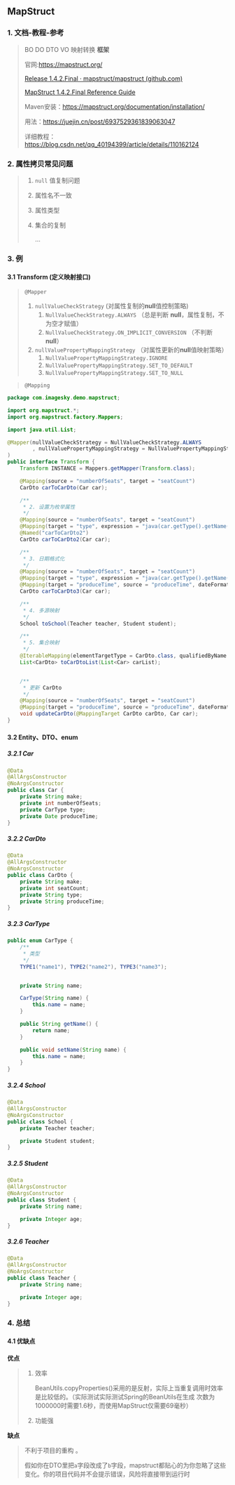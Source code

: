 ## MapStruct

### 1. 文档-教程-参考

> BO  DO DTO VO 映射转换 **框架**
>
> 官网:<https://mapstruct.org/>
>
> [Release 1.4.2.Final · mapstruct/mapstruct (github.com)](https://github.com/mapstruct/mapstruct/releases/tag/1.4.2.Final)
>
> [MapStruct 1.4.2.Final Reference Guide](https://mapstruct.org/documentation/stable/reference/html/)
>
> 
>
> Maven安装：<https://mapstruct.org/documentation/installation/>
>
> 用法：<https://juejin.cn/post/6937529361839063047>
>
> 详细教程：<https://blog.csdn.net/qq_40194399/article/details/110162124>

### 2. 属性拷贝常见问题

> 1. `null` 值复制问题
>
> 2. 属性名不一致
>
> 3. 属性类型
>
> 4. 集合的复制
>
>    …

### 3. 例

#### 3.1 **Transform** (定义映射接口)

> `@Mapper`
>
> 1. `nullValueCheckStrategy` (对属性复制的**null**值控制策略)
>    1. `NullValueCheckStrategy.ALWAYS`  （总是判断 **null**，属性复制，不为空才赋值）
>    2. `NullValueCheckStrategy.ON_IMPLICIT_CONVERSION` （不判断 **null**）
> 2. `nullValuePropertyMappingStrategy` （对属性更新的**null**值映射策略）
>    1. `NullValuePropertyMappingStrategy.IGNORE`
>    2. `NullValuePropertyMappingStrategy.SET_TO_DEFAULT`
>    3. `NullValuePropertyMappingStrategy.SET_TO_NULL`

> `@Mapping`

```java
package com.imagesky.demo.mapstruct;

import org.mapstruct.*;
import org.mapstruct.factory.Mappers;

import java.util.List;

@Mapper(nullValueCheckStrategy = NullValueCheckStrategy.ALWAYS
        , nullValuePropertyMappingStrategy = NullValuePropertyMappingStrategy.IGNORE
)
public interface Transform {
    Transform INSTANCE = Mappers.getMapper(Transform.class);

    @Mapping(source = "numberOfSeats", target = "seatCount")
    CarDto carToCarDto(Car car);

    /**
     * 2. 设置为枚举属性
     */
    @Mapping(source = "numberOfSeats", target = "seatCount")
    @Mapping(target = "type", expression = "java(car.getType().getName())")
    @Named("carToCarDto2")
    CarDto carToCarDto2(Car car);

    /**
     * 3. 日期格式化
     */
    @Mapping(source = "numberOfSeats", target = "seatCount")
    @Mapping(target = "type", expression = "java(car.getType().getName())")
    @Mapping(target = "produceTime", source = "produceTime", dateFormat = "yyyy-MM-dd")
    CarDto carToCarDto3(Car car);

    /**
     * 4. 多源映射
     */
    School toSchool(Teacher teacher, Student student);

    /**
     * 5. 集合映射
     */
    @IterableMapping(elementTargetType = CarDto.class, qualifiedByName = "carToCarDto2")
    List<CarDto> toCarDtoList(List<Car> carList);


    /**
     * 更新 CarDto
     */
    @Mapping(source = "numberOfSeats", target = "seatCount")
    @Mapping(target = "produceTime", source = "produceTime", dateFormat = "yyyy-MM-dd")
    void updateCarDto(@MappingTarget CarDto carDto, Car car);
}
```

#### 3.2 Entity、DTO、enum

##### 3.2.1 Car

```java
@Data
@AllArgsConstructor
@NoArgsConstructor
public class Car {
    private String make;
    private int numberOfSeats;
    private CarType type;
    private Date produceTime;
}
```

##### 3.2.2 CarDto

```java
@Data
@AllArgsConstructor
@NoArgsConstructor
public class CarDto {
    private String make;
    private int seatCount;
    private String type;
    private String produceTime;
}
```

##### 3.2.3 CarType

```java
public enum CarType {
    /**
     * 类型
     */
    TYPE1("name1"), TYPE2("name2"), TYPE3("name3");


    private String name;

    CarType(String name) {
        this.name = name;
    }

    public String getName() {
        return name;
    }

    public void setName(String name) {
        this.name = name;
    }
}
```

##### 3.2.4 School

```java
@Data
@AllArgsConstructor
@NoArgsConstructor
public class School {
    private Teacher teacher;

    private Student student;
}
```

##### 3.2.5 Student

```java
@Data
@AllArgsConstructor
@NoArgsConstructor
public class Student {
    private String name;

    private Integer age;
}
```

##### 3.2.6 Teacher

```java
@Data
@AllArgsConstructor
@NoArgsConstructor
public class Teacher {
    private String name;

    private Integer age;
}
```

### 4. 总结

#### 4.1 优缺点

**优点**

> 1. 效率
>
>    BeanUtils.copyProperties()采用的是反射，实际上当重复调用时效率是比较低的。（实际测试实际测试Spring的BeanUtils在生成 次数为1000000时需要1.6秒，而使用MapStruct仅需要69毫秒）
>
> 2. 功能强

**缺点**

> 不利于项目的重构 。
>
> 假如你在DTO里把`a`字段改成了`b`字段，mapstruct都贴心的为你忽略了这些变化。你的项目代码并不会提示错误，风险将直接带到运行时

